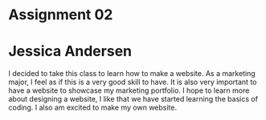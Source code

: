 # Assignment 02
# Jessica Andersen 
I decided to take this class to learn how to make a website. As a marketing major, I feel as if this is a very good skill to have. It is also very important to have a website to showcase my marketing portfolio.
I hope to learn more about designing a website, I like that we have started learning the basics of coding. I also am excited to make my own website.
